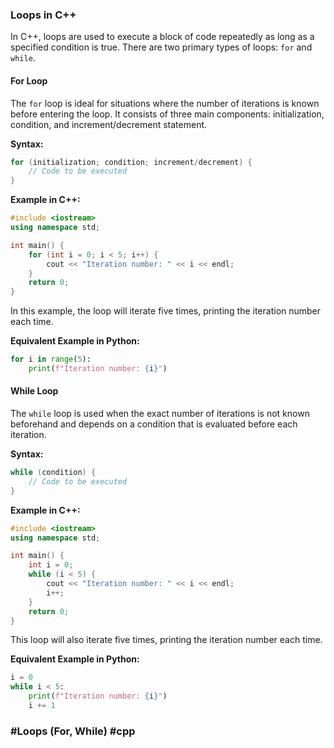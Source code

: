 ### Loops in C++

In C++, loops are used to execute a block of code repeatedly as long as a specified condition is true. There are two primary types of loops: `for` and `while`.

#### For Loop

The `for` loop is ideal for situations where the number of iterations is known before entering the loop. It consists of three main components: initialization, condition, and increment/decrement statement.

**Syntax:**
```cpp
for (initialization; condition; increment/decrement) {
    // Code to be executed
}
```

**Example in C++:**
```cpp
#include <iostream>
using namespace std;

int main() {
    for (int i = 0; i < 5; i++) {
        cout << "Iteration number: " << i << endl;
    }
    return 0;
}
```
In this example, the loop will iterate five times, printing the iteration number each time.

**Equivalent Example in Python:**
```python
for i in range(5):
    print(f"Iteration number: {i}")
```

#### While Loop

The `while` loop is used when the exact number of iterations is not known beforehand and depends on a condition that is evaluated before each iteration.

**Syntax:**
```cpp
while (condition) {
    // Code to be executed
}
```

**Example in C++:**
```cpp
#include <iostream>
using namespace std;

int main() {
    int i = 0;
    while (i < 5) {
        cout << "Iteration number: " << i << endl;
        i++;
    }
    return 0;
}
```
This loop will also iterate five times, printing the iteration number each time.

**Equivalent Example in Python:**
```python
i = 0
while i < 5:
    print(f"Iteration number: {i}")
    i += 1
```

### #Loops (For, While) #cpp